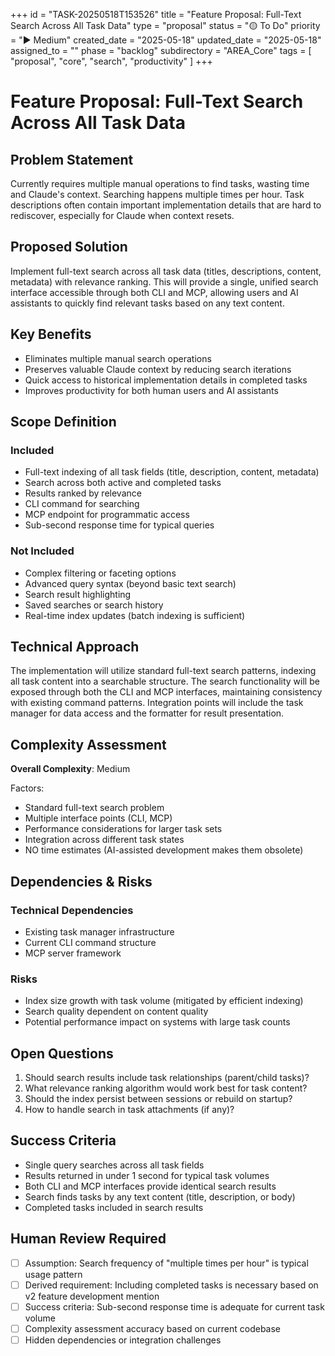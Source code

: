 +++
id = "TASK-20250518T153526"
title = "Feature Proposal: Full-Text Search Across All Task Data"
type = "proposal"
status = "🟡 To Do"
priority = "▶️ Medium"
created_date = "2025-05-18"
updated_date = "2025-05-18"
assigned_to = ""
phase = "backlog"
subdirectory = "AREA_Core"
tags = [ "proposal", "core", "search", "productivity" ]
+++

# Feature Proposal: Full-Text Search Across All Task Data

## Problem Statement
Currently requires multiple manual operations to find tasks, wasting time and Claude's context. Searching happens multiple times per hour. Task descriptions often contain important implementation details that are hard to rediscover, especially for Claude when context resets.

## Proposed Solution
Implement full-text search across all task data (titles, descriptions, content, metadata) with relevance ranking. This will provide a single, unified search interface accessible through both CLI and MCP, allowing users and AI assistants to quickly find relevant tasks based on any text content.

## Key Benefits
- Eliminates multiple manual search operations
- Preserves valuable Claude context by reducing search iterations
- Quick access to historical implementation details in completed tasks
- Improves productivity for both human users and AI assistants

## Scope Definition
### Included
- Full-text indexing of all task fields (title, description, content, metadata)
- Search across both active and completed tasks
- Results ranked by relevance
- CLI command for searching
- MCP endpoint for programmatic access
- Sub-second response time for typical queries

### Not Included
- Complex filtering or faceting options
- Advanced query syntax (beyond basic text search)
- Search result highlighting
- Saved searches or search history
- Real-time index updates (batch indexing is sufficient)

## Technical Approach
The implementation will utilize standard full-text search patterns, indexing all task content into a searchable structure. The search functionality will be exposed through both the CLI and MCP interfaces, maintaining consistency with existing command patterns. Integration points will include the task manager for data access and the formatter for result presentation.

## Complexity Assessment
**Overall Complexity**: Medium

Factors:
- Standard full-text search problem
- Multiple interface points (CLI, MCP)
- Performance considerations for larger task sets
- Integration across different task states
- NO time estimates (AI-assisted development makes them obsolete)

## Dependencies & Risks
### Technical Dependencies
- Existing task manager infrastructure
- Current CLI command structure
- MCP server framework

### Risks
- Index size growth with task volume (mitigated by efficient indexing)
- Search quality dependent on content quality
- Potential performance impact on systems with large task counts

## Open Questions
1. Should search results include task relationships (parent/child tasks)?
2. What relevance ranking algorithm would work best for task content?
3. Should the index persist between sessions or rebuild on startup?
4. How to handle search in task attachments (if any)?

## Success Criteria
- Single query searches across all task fields
- Results returned in under 1 second for typical task volumes
- Both CLI and MCP interfaces provide identical search results
- Search finds tasks by any text content (title, description, or body)
- Completed tasks included in search results

## Human Review Required
- [ ] Assumption: Search frequency of "multiple times per hour" is typical usage pattern
- [ ] Derived requirement: Including completed tasks is necessary based on v2 feature development mention
- [ ] Success criteria: Sub-second response time is adequate for current task volume
- [ ] Complexity assessment accuracy based on current codebase
- [ ] Hidden dependencies or integration challenges
